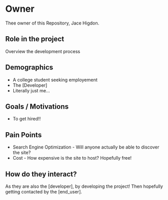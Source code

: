 # Owner

Thee owner of this Repository, Jace Higdon.

## Role in the project

Overview the development process

## Demographics

- A college student seeking employement
- The [Developer]
- Literally just me...

## Goals / Motivations

- To get hired!!

## Pain Points

- Search Engine Optimization - Will anyone actually be able to discover the site?
- Cost - How expensive is the site to host? Hopefully free!

## How do they interact?

As they are also the [developer], by developing the project! Then hopefully getting contacted by the [end_user].
